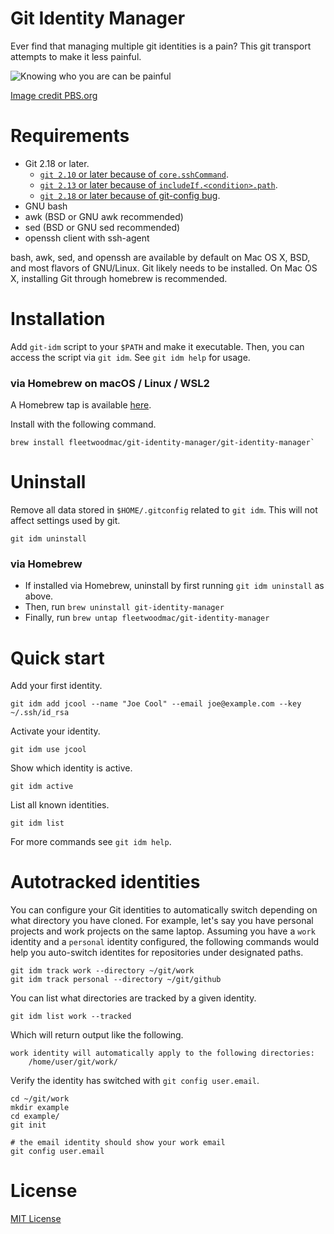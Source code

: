# Git Identity Manager

Ever find that managing multiple git identities is a pain?  This git transport
attempts to make it less painful.

![Knowing who you are can be painful][backpain]

[Image credit PBS.org][pbs]

# Requirements

- Git 2.18 or later.
  - [`git 2.10` or later because of `core.sshCommand`][git-2.10].
  - [`git 2.13` or later because of `includeIf.<condition>.path`][git-2.13].
  - [`git 2.18` or later because of git-config bug][git-2.18].
- GNU bash
- awk (BSD or GNU awk recommended)
- sed (BSD or GNU sed recommended)
- openssh client with ssh-agent

bash, awk, sed, and openssh are available by default on Mac OS X, BSD, and most
flavors of GNU/Linux.  Git likely needs to be installed.  On Mac OS X,
installing Git through homebrew is recommended.

# Installation

Add `git-idm` script to your `$PATH` and make it executable.  Then, you can
access the script via `git idm`.  See `git idm help` for usage.

### via Homebrew on macOS / Linux / WSL2

A Homebrew tap is available [here](https://github.com/fleetwoodmac/homebrew-git-identity-manager).

Install with the following command.

    brew install fleetwoodmac/git-identity-manager/git-identity-manager`

# Uninstall

Remove all data stored in `$HOME/.gitconfig` related to `git idm`.  This will
not affect settings used by git.

    git idm uninstall

### via Homebrew 
- If installed via Homebrew, uninstall by first running `git idm uninstall` as above.
- Then, run `brew uninstall git-identity-manager`
- Finally, run `brew untap fleetwoodmac/git-identity-manager`


# Quick start

Add your first identity.

    git idm add jcool --name "Joe Cool" --email joe@example.com --key ~/.ssh/id_rsa

Activate your identity.

    git idm use jcool

Show which identity is active.

    git idm active

List all known identities.

    git idm list

For more commands see `git idm help`.

# Autotracked identities

You can configure your Git identities to automatically switch depending on what
directory you have cloned.  For example, let's say you have personal projects
and work projects on the same laptop.  Assuming you have a `work` identity and a
`personal` identity configured, the following commands would help you
auto-switch identites for repositories under designated paths.

    git idm track work --directory ~/git/work
    git idm track personal --directory ~/git/github

You can list what directories are tracked by a given identity.

    git idm list work --tracked

Which will return output like the following.

```
work identity will automatically apply to the following directories:
    /home/user/git/work/
```

Verify the identity has switched with `git config user.email`.

    cd ~/git/work
    mkdir example
    cd example/
    git init

    # the email identity should show your work email
    git config user.email

# License

[MIT License](LICENSE.txt)

[backpain]: https://user-images.githubusercontent.com/875669/40868569-f1512a4e-65c2-11e8-9dfe-91ece96d62db.jpg
[build-img]: https://travis-ci.org/samrocketman/git-identity-manager.svg?branch=main
[build-status]: https://travis-ci.org/samrocketman/git-identity-manager
[git-2.10]: https://github.com/git/git/blob/v2.10.0/Documentation/RelNotes/2.10.0.txt#L83-L84
[git-2.13]: https://github.com/git/git/blob/v2.13.0/Documentation/RelNotes/2.13.0.txt#L127-L130
[git-2.18]: https://github.com/git/git/blob/53f9a3e157dbbc901a02ac2c73346d375e24978c/Documentation/RelNotes/2.18.0.txt#L379-L384
[pbs]: https://www.pbs.org/newshour/health/back-pain-industry-taking-patients-unhealthy-ride
